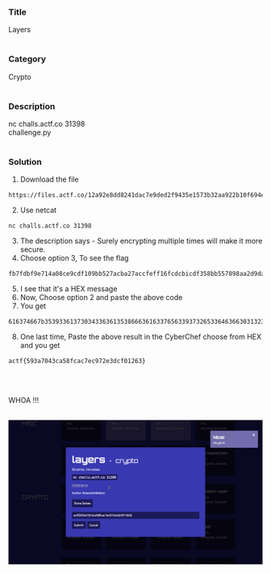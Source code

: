 ### Title

Layers
<br><br>


### Category

Crypto
<br><br>


### Description

nc challs.actf.co 31398 <br>
challenge.py
<br><br>


### Solution

1. Download the file
```
https://files.actf.co/12a92e8dd8241dac7e9ded2f9435e1573b32aa922b10f694e8c776509cba6461/challenge.py
```
2. Use netcat
```
nc challs.actf.co 31398
```
3. The description says - Surely encrypting multiple times will make it more secure.
4. Choose option 3, To see the flag
```
fb7fdbf9e714a08ce9cdf109bb527acba27accfeff16fcdcbicdf358bb557898aa2d9da9af5c
```
5. I see that it's a HEX message
6. Now, Choose option 2 and paste the above code
7. You get
```
616374667b35393361373034336361353866636163376563393732653364636630313236337d
```
8. One last time, Paste the above result in the CyberChef choose from HEX and you get
```
actf{593a7043ca58fcac7ec972e3dcf01263}
```
<br><br>


WHOA !!!
<br><br>

![flag](flag.png)